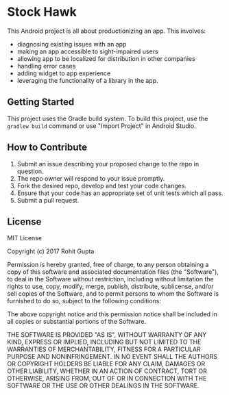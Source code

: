 # Stock Hawk
This Android project is all about productionizing an app. This involves:
* diagnosing existing issues with an app
* making an app accessible to sight-impaired users
* allowing app to be localized for distribution in other companies
* handling error cases
* adding widget to app experience
* leveraging the functionality of a library in the app.

## Getting Started
This project uses the Gradle build system. 
To build this project, use the `gradlew build` command or use "Import Project" in Android Studio.

## How to Contribute
1. Submit an issue describing your proposed change to the repo in question.
2. The repo owner will respond to your issue promptly.
3. Fork the desired repo, develop and test your code changes.
4. Ensure that your code has an appropriate set of unit tests which all pass.
5. Submit a pull request.

## License

MIT License

Copyright (c) 2017 Rohit Gupta

Permission is hereby granted, free of charge, to any person obtaining a copy
of this software and associated documentation files (the "Software"), to deal
in the Software without restriction, including without limitation the rights
to use, copy, modify, merge, publish, distribute, sublicense, and/or sell
copies of the Software, and to permit persons to whom the Software is
furnished to do so, subject to the following conditions:

The above copyright notice and this permission notice shall be included in all
copies or substantial portions of the Software.

THE SOFTWARE IS PROVIDED "AS IS", WITHOUT WARRANTY OF ANY KIND, EXPRESS OR
IMPLIED, INCLUDING BUT NOT LIMITED TO THE WARRANTIES OF MERCHANTABILITY,
FITNESS FOR A PARTICULAR PURPOSE AND NONINFRINGEMENT. IN NO EVENT SHALL THE
AUTHORS OR COPYRIGHT HOLDERS BE LIABLE FOR ANY CLAIM, DAMAGES OR OTHER
LIABILITY, WHETHER IN AN ACTION OF CONTRACT, TORT OR OTHERWISE, ARISING FROM,
OUT OF OR IN CONNECTION WITH THE SOFTWARE OR THE USE OR OTHER DEALINGS IN THE
SOFTWARE.
